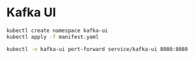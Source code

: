 # Kafka UI

```bash
kubectl create namespace kafka-ui
kubectl apply -f manifest.yaml

kubectl -n kafka-ui port-forward service/kafka-ui 8080:8080
```
